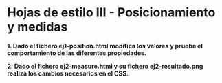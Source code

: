 # Hojas de estilo III - Posicionamiento y medidas

**1. Dado el fichero ej1-position.html modifica los valores y prueba el comportamiento de las diferentes propiedades.**

**2. Dado el fichero ej2-measure.html y su fichero ej2-resultado.png realiza los cambios necesarios en el CSS.**


